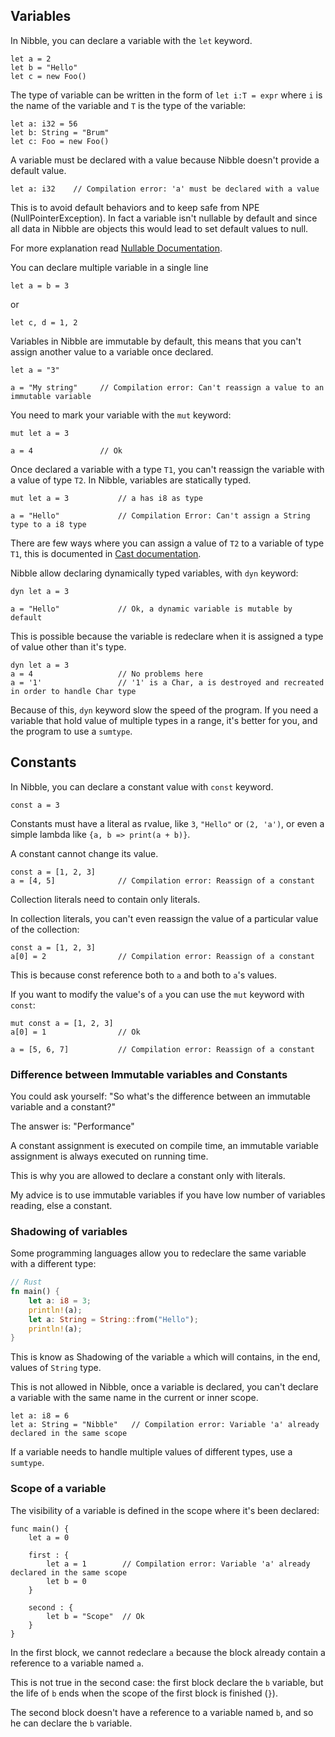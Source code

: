## Variables

In Nibble, you can declare a variable with the `let` keyword.

```
let a = 2
let b = "Hello"
let c = new Foo()
```

The type of variable can be written in the form of `let i:T = expr` where `i` is the name of the variable
and `T` is the type of the variable:

```nibble
let a: i32 = 56
let b: String = "Brum"
let c: Foo = new Foo()
```

A variable must be declared with a value because Nibble doesn't provide a default value.

```
let a: i32    // Compilation error: 'a' must be declared with a value
```

This is to avoid default behaviors and to keep safe from NPE (NullPointerException).
In fact a variable isn't nullable by default and since all data in Nibble are objects this 
would lead to set default values to null.

For more explanation read [Nullable Documentation](nullable.md).

You can declare multiple variable in a single line

```
let a = b = 3
```
or
```
let c, d = 1, 2
```

Variables in Nibble are immutable by default, this means that you can't assign another value to a variable
once declared.

```
let a = "3"

a = "My string"     // Compilation error: Can't reassign a value to an immutable variable
```

You need to mark your variable with the `mut` keyword:

```
mut let a = 3

a = 4               // Ok
```

Once declared a variable with a type `T1`, you can't reassign the variable with a value of type `T2`.
In Nibble, variables are statically typed.

```
mut let a = 3           // a has i8 as type

a = "Hello"             // Compilation Error: Can't assign a String type to a i8 type
```

There are few ways where you can assign a value of `T2` to a variable of type `T1`, this is documented in [Cast documentation](cast.md). 

Nibble allow declaring dynamically typed variables, with `dyn` keyword:

```
dyn let a = 3

a = "Hello"             // Ok, a dynamic variable is mutable by default
```

This is possible because the variable is redeclare when it is assigned a type of value other than it's type.

```
dyn let a = 3
a = 4                   // No problems here
a = '1'                 // '1' is a Char, a is destroyed and recreated in order to handle Char type
```

Because of this, `dyn` keyword slow the speed of the program. If you need a variable that hold value of multiple types 
in a range, it's better for you, and the program to use a `sumtype`.

## Constants

In Nibble, you can declare a constant value with `const` keyword.

```
const a = 3
```

Constants must have a literal as rvalue, like `3`, `"Hello"` or `(2, 'a')`, or even a simple lambda like `{a, b => print(a + b)}`.

A constant cannot change its value.

```
const a = [1, 2, 3]
a = [4, 5]              // Compilation error: Reassign of a constant
```

Collection literals need to contain only literals.

In collection literals, you can't even reassign the value of a particular value of the collection:

```
const a = [1, 2, 3]
a[0] = 2                // Compilation error: Reassign of a constant
```

This is because const reference both to `a` and both to `a`'s values. 

If you want to modify the value's of `a` you can use the `mut` keyword with `const`:

```
mut const a = [1, 2, 3]
a[0] = 1                // Ok

a = [5, 6, 7]           // Compilation error: Reassign of a constant
```

### Difference between Immutable variables and Constants

You could ask yourself: "So what's the difference between an immutable variable and a constant?"

The answer is: "Performance"

A constant assignment is executed on compile time, an immutable variable assignment is always executed on running time.

This is why you are allowed to declare a constant only with literals.

My advice is to use immutable variables if you have low number of variables reading, else a constant.

### Shadowing of variables

Some programming languages allow you to redeclare the same variable with a different type:

```rust
// Rust
fn main() {
    let a: i8 = 3;
    println!(a);
    let a: String = String::from("Hello");
    println!(a);
}
```
This is know as Shadowing of the variable `a` which will contains, in the end, values of `String` type.

This is not allowed in Nibble, once a variable is declared, you can't declare a variable with the same name 
in the current or inner scope.

```
let a: i8 = 6
let a: String = "Nibble"   // Compilation error: Variable 'a' already declared in the same scope
```

If a variable needs to handle multiple values of different types, use a `sumtype`.

### Scope of a variable

The visibility of a variable is defined in the scope where it's been declared:

```
func main() {
    let a = 0
    
    first : {
        let a = 1        // Compilation error: Variable 'a' already declared in the same scope
        let b = 0
    }
    
    second : {
        let b = "Scope"  // Ok
    }
}
```

In the first block, we cannot redeclare `a` because the block already contain a reference to a variable named `a`.

This is not true in the second case: the first block declare the `b` variable, but the life of `b` ends when the scope
of the first block is finished (`}`).

The second block doesn't have a reference to a variable named `b`, and so he can declare the `b` variable.